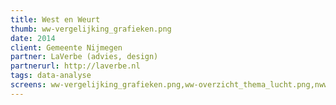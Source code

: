 ```yaml
---
title: West en Weurt
thumb: ww-vergelijking_grafieken.png
date: 2014
client: Gemeente Nijmegen
partner: LaVerbe (advies, design)
partnerurl: http://laverbe.nl
tags: data-analyse
screens: ww-vergelijking_grafieken.png,ww-overzicht_thema_lucht.png,nww-contour.png,nww_mobiliteit.png
---
```

